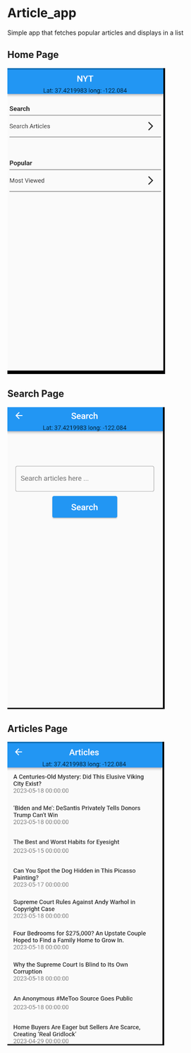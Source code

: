 # Article_app

Simple app that fetches popular articles and displays in a list

## Home Page

![image info](./screenshot/home.PNG)

## Search Page

![image info](./screenshot/search.PNG)

## Articles Page

![image info](./screenshot/articles.PNG)
